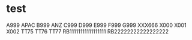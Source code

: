 # test
A999 APAC
B999 ANZ
C999
D999
E999
F999
G999
XXX666
X000
X001
X002
TT75
TT76
TT77
RB11111111111111111
RB22222222222222222
